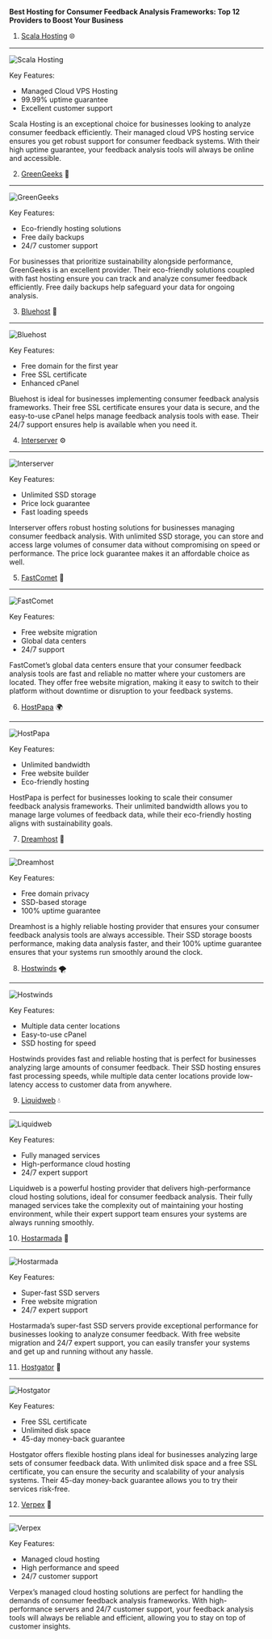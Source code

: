 **Best Hosting for Consumer Feedback Analysis Frameworks: Top 12 Providers to Boost Your Business**  

1. [Scala Hosting](https://snipitx.com/scala-jy) 🌐  
--------------------------------------------------
![Scala Hosting](https://i.imgur.com/uJ5JIK3.png "Scala Web Hosting")  

Key Features:  
- Managed Cloud VPS Hosting  
- 99.99% uptime guarantee  
- Excellent customer support  

Scala Hosting is an exceptional choice for businesses looking to analyze consumer feedback efficiently. Their managed cloud VPS hosting service ensures you get robust support for consumer feedback systems. With their high uptime guarantee, your feedback analysis tools will always be online and accessible.

2. [GreenGeeks](https://snipitx.com/greengeeks-jy) 🌱  
--------------------------------------------------
![GreenGeeks](https://i.imgur.com/eEwuntu.jpg "GreenGeeks Hosting")  

Key Features:  
- Eco-friendly hosting solutions  
- Free daily backups  
- 24/7 customer support  

For businesses that prioritize sustainability alongside performance, GreenGeeks is an excellent provider. Their eco-friendly solutions coupled with fast hosting ensure you can track and analyze consumer feedback efficiently. Free daily backups help safeguard your data for ongoing analysis.

3. [Bluehost](https://snipitx.com/bluehost-jy) 🔵  
--------------------------------------------------
![Bluehost](https://i.imgur.com/PasFF9E.jpeg "Bluehost Hosting")  

Key Features:  
- Free domain for the first year  
- Free SSL certificate  
- Enhanced cPanel  

Bluehost is ideal for businesses implementing consumer feedback analysis frameworks. Their free SSL certificate ensures your data is secure, and the easy-to-use cPanel helps manage feedback analysis tools with ease. Their 24/7 support ensures help is available when you need it.

4. [Interserver](https://snipitx.com/interserver-jy) ⚙️  
--------------------------------------------------
![Interserver](https://i.imgur.com/OM5dOEW.jpeg "Interserver Hosting")  

Key Features:  
- Unlimited SSD storage  
- Price lock guarantee  
- Fast loading speeds  

Interserver offers robust hosting solutions for businesses managing consumer feedback analysis. With unlimited SSD storage, you can store and access large volumes of consumer data without compromising on speed or performance. The price lock guarantee makes it an affordable choice as well.

5. [FastComet](https://snipitx.com/fastcomet-jy) 🚀  
--------------------------------------------------
![FastComet](https://i.imgur.com/7qgXuWp.png "FastComet Hosting")  

Key Features:  
- Free website migration  
- Global data centers  
- 24/7 support  

FastComet’s global data centers ensure that your consumer feedback analysis tools are fast and reliable no matter where your customers are located. They offer free website migration, making it easy to switch to their platform without downtime or disruption to your feedback systems.

6. [HostPapa](https://snipitx.com/hostpapa-jy) 🌍  
--------------------------------------------------
![HostPapa](https://i.imgur.com/ouDTkvl.jpeg "HostPapa Hosting")  

Key Features:  
- Unlimited bandwidth  
- Free website builder  
- Eco-friendly hosting  

HostPapa is perfect for businesses looking to scale their consumer feedback analysis frameworks. Their unlimited bandwidth allows you to manage large volumes of feedback data, while their eco-friendly hosting aligns with sustainability goals.

7. [Dreamhost](https://snipitx.com/dreamhost-jy) 🌙  
--------------------------------------------------
![Dreamhost](https://i.imgur.com/rXIg8ip.jpeg "Dreamhost Hosting")  

Key Features:  
- Free domain privacy  
- SSD-based storage  
- 100% uptime guarantee  

Dreamhost is a highly reliable hosting provider that ensures your consumer feedback analysis tools are always accessible. Their SSD storage boosts performance, making data analysis faster, and their 100% uptime guarantee ensures that your systems run smoothly around the clock.

8. [Hostwinds](https://snipitx.com/hostwinds-jy) 🌪️  
--------------------------------------------------
![Hostwinds](https://i.imgur.com/53aSNXx.jpeg "Hostwinds Hosting")  

Key Features:  
- Multiple data center locations  
- Easy-to-use cPanel  
- SSD hosting for speed  

Hostwinds provides fast and reliable hosting that is perfect for businesses analyzing large amounts of consumer feedback. Their SSD hosting ensures fast processing speeds, while multiple data center locations provide low-latency access to customer data from anywhere.

9. [Liquidweb](https://snipitx.com/liquidweb-jy) 💧  
--------------------------------------------------
![Liquidweb](https://i.imgur.com/4IvT9SC.jpeg "Liquidweb Hosting")  

Key Features:  
- Fully managed services  
- High-performance cloud hosting  
- 24/7 expert support  

Liquidweb is a powerful hosting provider that delivers high-performance cloud hosting solutions, ideal for consumer feedback analysis. Their fully managed services take the complexity out of maintaining your hosting environment, while their expert support team ensures your systems are always running smoothly.

10. [Hostarmada](https://snipitx.com/hostarmada-jy) 🏰  
--------------------------------------------------
![Hostarmada](https://i.imgur.com/KFbdf3o.jpeg "Hostarmada Hosting")  

Key Features:  
- Super-fast SSD servers  
- Free website migration  
- 24/7 expert support  

Hostarmada’s super-fast SSD servers provide exceptional performance for businesses looking to analyze consumer feedback. With free website migration and 24/7 expert support, you can easily transfer your systems and get up and running without any hassle.

11. [Hostgator](https://snipitx.com/hostgator-jy) 🐊  
--------------------------------------------------
![Hostgator](https://i.imgur.com/BcVkH57.jpeg "Hostgator Hosting")  

Key Features:  
- Free SSL certificate  
- Unlimited disk space  
- 45-day money-back guarantee  

Hostgator offers flexible hosting plans ideal for businesses analyzing large sets of consumer feedback data. With unlimited disk space and a free SSL certificate, you can ensure the security and scalability of your analysis systems. Their 45-day money-back guarantee allows you to try their services risk-free.

12. [Verpex](https://snipitx.com/verpex-jy) 🔑  
--------------------------------------------------
![Verpex](https://i.imgur.com/6x5LhiS.jpeg "Verpex Hosting")  

Key Features:  
- Managed cloud hosting  
- High performance and speed  
- 24/7 customer support  

Verpex’s managed cloud hosting solutions are perfect for handling the demands of consumer feedback analysis frameworks. With high-performance servers and 24/7 customer support, your feedback analysis tools will always be reliable and efficient, allowing you to stay on top of customer insights.
